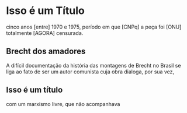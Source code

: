 # Isso é um Título

cinco anos [entre] 1970 e
1975, período em que [CNPq] a peça foi [ONU] totalmente [AGORA] censurada.

## Brecht dos amadores

A difícil documentação da história das montagens de Brecht no Brasil se
liga ao fato de ser um autor comunista cuja obra dialoga, por sua vez,

## Isso é um título
com um marxismo livre, que não acompanhava